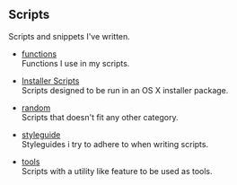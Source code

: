 ## Scripts

Scripts and snippets I've written.

* [functions](https://github.com/erikberglund/Scripts/tree/master/functions)  
 Functions I use in my scripts.

* [Installer Scripts](https://github.com/erikberglund/Scripts/tree/master/installer)  
 Scripts designed to be run in an OS X installer package.

* [random](https://github.com/erikberglund/Scripts/tree/master/random)  
 Scripts that doesn't fit any other category.

* [styleguide](https://github.com/erikberglund/Scripts/tree/master/styleguide)  
 Styleguides i try to adhere to when writing scripts.

* [tools](https://github.com/erikberglund/Scripts/tree/master/tools)  
 Scripts with a utility like feature to be used as tools.


